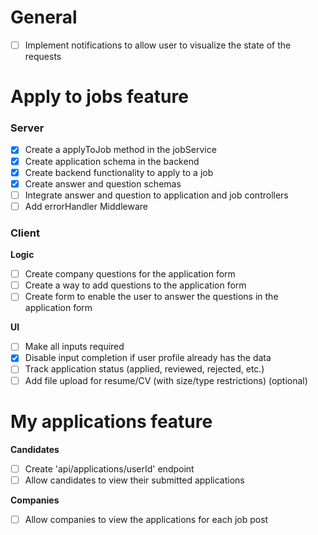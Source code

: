 # General
- [ ] Implement notifications to allow user to visualize the state of the requests

# Apply to jobs feature
### Server
- [x] Create a applyToJob method in the jobService
- [x] Create application schema in the backend
- [x] Create backend functionality to apply to a job
- [x] Create answer and question schemas
- [ ] Integrate answer and question to application and job controllers
- [ ] Add errorHandler Middleware

### Client
**Logic**
- [ ] Create company questions for the application form
- [ ] Create a way to add questions to the application form
- [ ] Create form to enable the user to answer the questions in the application form

**UI**
- [ ] Make all inputs required
- [x] Disable input completion if user profile already has the data
- [ ] Track application status (applied, reviewed, rejected, etc.)
- [ ] Add file upload for resume/CV (with size/type restrictions) (optional)

# My applications feature
**Candidates**
- [ ] Create 'api/applications/userId' endpoint
- [ ] Allow candidates to view their submitted applications

**Companies**
- [ ] Allow companies to view the applications for each job post